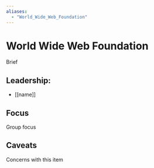 ```yaml
---
aliases:
  - "World_Wide_Web_Foundation"
---
```

# World Wide Web Foundation

Brief

## Leadership:

- [[name]]

## Focus

Group focus

## Caveats 

Concerns with this item